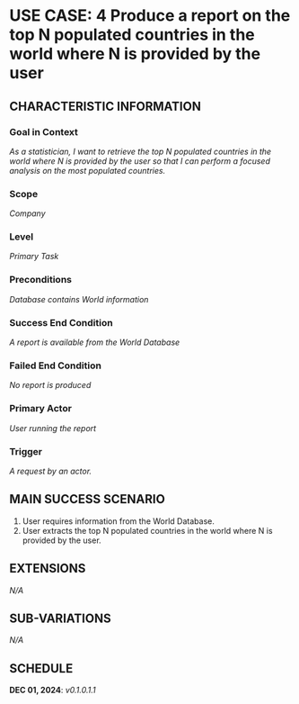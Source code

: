 # USE CASE: 4 Produce a report on the top N populated countries in the world where N is provided by the user

## CHARACTERISTIC INFORMATION

### Goal in Context

*As a statistician, I want to retrieve the top N populated countries in the world where N is provided by the user so that I can perform a focused analysis on the most populated countries.*

### Scope

*Company*

### Level

*Primary Task*

### Preconditions

*Database contains World information*

### Success End Condition

*A report is available from the World Database*

### Failed End Condition

*No report is produced*

### Primary Actor

*User running the report*

### Trigger

*A request by an actor.*

## MAIN SUCCESS SCENARIO

1. User requires information from the World Database.
2. User extracts the top N populated countries in the world where N is provided by the user.

## EXTENSIONS

*N/A*

## SUB-VARIATIONS

*N/A*

## SCHEDULE

**DEC 01, 2024**: *v0.1.0.1.1*